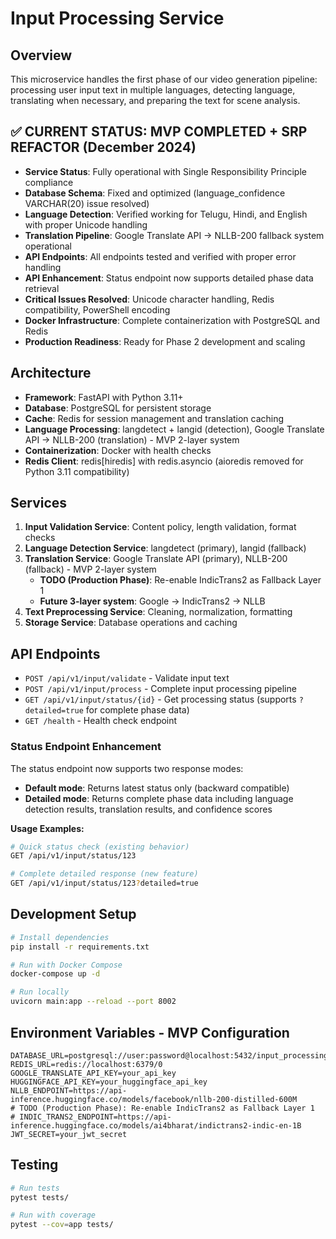 # Input Processing Service

## Overview
This microservice handles the first phase of our video generation pipeline: processing user input text in multiple languages, detecting language, translating when necessary, and preparing the text for scene analysis.

## ✅ CURRENT STATUS: MVP COMPLETED + SRP REFACTOR (December 2024)
- **Service Status**: Fully operational with Single Responsibility Principle compliance
- **Database Schema**: Fixed and optimized (language_confidence VARCHAR(20) issue resolved)
- **Language Detection**: Verified working for Telugu, Hindi, and English with proper Unicode handling
- **Translation Pipeline**: Google Translate API → NLLB-200 fallback system operational
- **API Endpoints**: All endpoints tested and verified with proper error handling
- **API Enhancement**: Status endpoint now supports detailed phase data retrieval
- **Critical Issues Resolved**: Unicode character handling, Redis compatibility, PowerShell encoding
- **Docker Infrastructure**: Complete containerization with PostgreSQL and Redis
- **Production Readiness**: Ready for Phase 2 development and scaling

## Architecture
- **Framework**: FastAPI with Python 3.11+
- **Database**: PostgreSQL for persistent storage
- **Cache**: Redis for session management and translation caching
- **Language Processing**: langdetect + langid (detection), Google Translate API → NLLB-200 (translation) - MVP 2-layer system
- **Containerization**: Docker with health checks
- **Redis Client**: redis[hiredis] with redis.asyncio (aioredis removed for Python 3.11 compatibility)

## Services
1. **Input Validation Service**: Content policy, length validation, format checks
2. **Language Detection Service**: langdetect (primary), langid (fallback)
3. **Translation Service**: Google Translate API (primary), NLLB-200 (fallback) - MVP 2-layer system
   - **TODO (Production Phase)**: Re-enable IndicTrans2 as Fallback Layer 1
   - **Future 3-layer system**: Google → IndicTrans2 → NLLB
4. **Text Preprocessing Service**: Cleaning, normalization, formatting
5. **Storage Service**: Database operations and caching

## API Endpoints
- `POST /api/v1/input/validate` - Validate input text
- `POST /api/v1/input/process` - Complete input processing pipeline
- `GET /api/v1/input/status/{id}` - Get processing status (supports `?detailed=true` for complete phase data)
- `GET /health` - Health check endpoint

### Status Endpoint Enhancement
The status endpoint now supports two response modes:
- **Default mode**: Returns latest status only (backward compatible)
- **Detailed mode**: Returns complete phase data including language detection results, translation results, and confidence scores

**Usage Examples:**
```bash
# Quick status check (existing behavior)
GET /api/v1/input/status/123

# Complete detailed response (new feature)
GET /api/v1/input/status/123?detailed=true
```

## Development Setup
```bash
# Install dependencies
pip install -r requirements.txt

# Run with Docker Compose
docker-compose up -d

# Run locally
uvicorn main:app --reload --port 8002
```

## Environment Variables - MVP Configuration
```env
DATABASE_URL=postgresql://user:password@localhost:5432/input_processing
REDIS_URL=redis://localhost:6379/0
GOOGLE_TRANSLATE_API_KEY=your_api_key
HUGGINGFACE_API_KEY=your_huggingface_api_key
NLLB_ENDPOINT=https://api-inference.huggingface.co/models/facebook/nllb-200-distilled-600M
# TODO (Production Phase): Re-enable IndicTrans2 as Fallback Layer 1
# INDIC_TRANS2_ENDPOINT=https://api-inference.huggingface.co/models/ai4bharat/indictrans2-indic-en-1B
JWT_SECRET=your_jwt_secret
```

## Testing
```bash
# Run tests
pytest tests/

# Run with coverage
pytest --cov=app tests/
```
